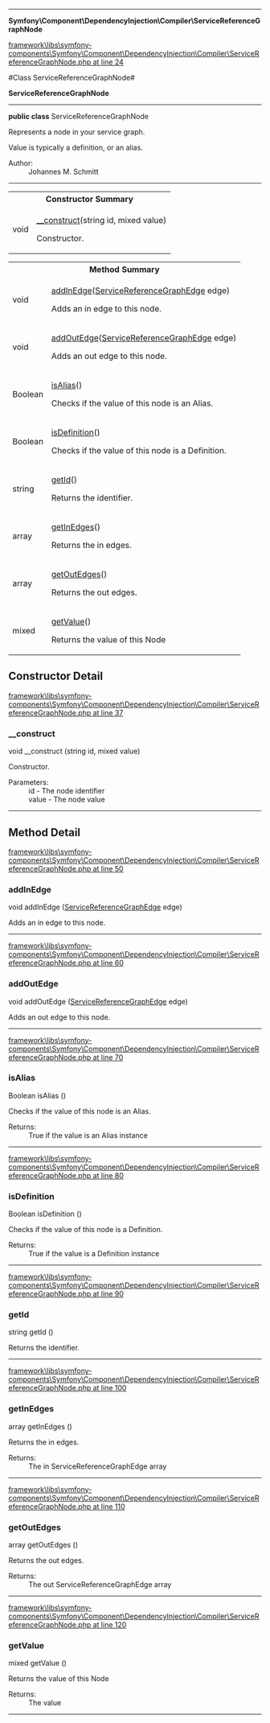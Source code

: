 

- - -

**Symfony\Component\DependencyInjection\Compiler\ServiceReferenceGraphNode**


<a href="https://github.com/JeyDotC/Hirudo/blob/master/framework/libs/symfony-components/Symfony/Component/DependencyInjection/Compiler/ServiceReferenceGraphNode.php#L24" target='_blank'>framework\libs\symfony-components\Symfony\Component\DependencyInjection\Compiler\ServiceReferenceGraphNode.php at line 24</a>

#Class ServiceReferenceGraphNode#

**ServiceReferenceGraphNode**




- - -

<p><strong>public  class</strong> <span>ServiceReferenceGraphNode</span></p>

<div class="comment" id="overview_description"><p>Represents a node in your service graph.</p><p>Value is typically a definition, or an alias.</p></div>

<dl>
<dt>Author:</dt>
<dd>Johannes M. Schmitt <schmittjoh@gmail.com></dd>
</dl>


<hr />

<table id="summary_constructor">
<tr><th colspan="2">Constructor Summary</th></tr>
<tr>
<td><span class='k'></span> <span class='nx'>void</span></td>
<td class="description"><p class="name"><a href="#__construct">__construct</a>(string id, mixed value)</p><p class="description">Constructor.</p></td>
</tr>
</table>

<table id="summary_method">
<tr><th colspan="2">Method Summary</th></tr>
<tr>
<td><span class='k'></span> <span class='nx'>void</span></td>
<td class="description"><p class="name"><a href="#addinedge">addInEdge</a>(<a href="https://github.com/JeyDotC/Hirudo-docs/blob/master/Symfony/Component/DependencyInjection/Compiler/ServiceReferenceGraphEdge.md">ServiceReferenceGraphEdge</a> edge)</p><p class="description">Adds an in edge to this node.</p></td>
</tr>
<tr>
<td><span class='k'></span> <span class='nx'>void</span></td>
<td class="description"><p class="name"><a href="#addoutedge">addOutEdge</a>(<a href="https://github.com/JeyDotC/Hirudo-docs/blob/master/Symfony/Component/DependencyInjection/Compiler/ServiceReferenceGraphEdge.md">ServiceReferenceGraphEdge</a> edge)</p><p class="description">Adds an out edge to this node.</p></td>
</tr>
<tr>
<td><span class='k'></span> <span class='nx'>Boolean</span></td>
<td class="description"><p class="name"><a href="#isalias">isAlias</a>()</p><p class="description">Checks if the value of this node is an Alias.</p></td>
</tr>
<tr>
<td><span class='k'></span> <span class='nx'>Boolean</span></td>
<td class="description"><p class="name"><a href="#isdefinition">isDefinition</a>()</p><p class="description">Checks if the value of this node is a Definition.</p></td>
</tr>
<tr>
<td><span class='k'></span> <span class='nx'>string</span></td>
<td class="description"><p class="name"><a href="#getid">getId</a>()</p><p class="description">Returns the identifier.</p></td>
</tr>
<tr>
<td><span class='k'></span> <span class='nx'>array</span></td>
<td class="description"><p class="name"><a href="#getinedges">getInEdges</a>()</p><p class="description">Returns the in edges.</p></td>
</tr>
<tr>
<td><span class='k'></span> <span class='nx'>array</span></td>
<td class="description"><p class="name"><a href="#getoutedges">getOutEdges</a>()</p><p class="description">Returns the out edges.</p></td>
</tr>
<tr>
<td><span class='k'></span> <span class='nx'>mixed</span></td>
<td class="description"><p class="name"><a href="#getvalue">getValue</a>()</p><p class="description">Returns the value of this Node</p></td>
</tr>
</table>

<h2 id="detail_method">Constructor Detail</h2>

<a href="https://github.com/JeyDotC/Hirudo/blob/master/framework/libs/symfony-components/Symfony/Component/DependencyInjection/Compiler/ServiceReferenceGraphNode.php#L37" target='_blank'>framework\libs\symfony-components\Symfony\Component\DependencyInjection\Compiler\ServiceReferenceGraphNode.php at line 37</a>

<h3 id="__construct">__construct</h3>
<span class='k'></span> <span class='nx'>void</span> <span class='nf'>__construct</span> (string id, mixed value)

<div class="details">
<p>Constructor.</p><dl>
<dt>Parameters:</dt>
<dd>id - The node identifier</dd>
<dd>value - The node value</dd>
</dl>

</div>

- - -

<h2 id="detail_method">Method Detail</h2>

<a href="https://github.com/JeyDotC/Hirudo/blob/master/framework/libs/symfony-components/Symfony/Component/DependencyInjection/Compiler/ServiceReferenceGraphNode.php#L50" target='_blank'>framework\libs\symfony-components\Symfony\Component\DependencyInjection\Compiler\ServiceReferenceGraphNode.php at line 50</a>

<h3 id="addInEdge()">addInEdge</h3>
<span class='k'></span> <span class='nx'>void</span> <span class='nf'>addInEdge</span> (<a href="https://github.com/JeyDotC/Hirudo-docs/blob/master/Symfony/Component/DependencyInjection/Compiler/ServiceReferenceGraphEdge.md">ServiceReferenceGraphEdge</a> edge)

<div class="details">
<p>Adds an in edge to this node.</p>
</div>

- - -


<a href="https://github.com/JeyDotC/Hirudo/blob/master/framework/libs/symfony-components/Symfony/Component/DependencyInjection/Compiler/ServiceReferenceGraphNode.php#L60" target='_blank'>framework\libs\symfony-components\Symfony\Component\DependencyInjection\Compiler\ServiceReferenceGraphNode.php at line 60</a>

<h3 id="addOutEdge()">addOutEdge</h3>
<span class='k'></span> <span class='nx'>void</span> <span class='nf'>addOutEdge</span> (<a href="https://github.com/JeyDotC/Hirudo-docs/blob/master/Symfony/Component/DependencyInjection/Compiler/ServiceReferenceGraphEdge.md">ServiceReferenceGraphEdge</a> edge)

<div class="details">
<p>Adds an out edge to this node.</p>
</div>

- - -


<a href="https://github.com/JeyDotC/Hirudo/blob/master/framework/libs/symfony-components/Symfony/Component/DependencyInjection/Compiler/ServiceReferenceGraphNode.php#L70" target='_blank'>framework\libs\symfony-components\Symfony\Component\DependencyInjection\Compiler\ServiceReferenceGraphNode.php at line 70</a>

<h3 id="isAlias()">isAlias</h3>
<span class='k'></span> <span class='nx'>Boolean</span> <span class='nf'>isAlias</span> ()

<div class="details">
<p>Checks if the value of this node is an Alias.</p><dl>
<dt>Returns:</dt>
<dd>True if the value is an Alias instance</dd>
</dl>

</div>

- - -


<a href="https://github.com/JeyDotC/Hirudo/blob/master/framework/libs/symfony-components/Symfony/Component/DependencyInjection/Compiler/ServiceReferenceGraphNode.php#L80" target='_blank'>framework\libs\symfony-components\Symfony\Component\DependencyInjection\Compiler\ServiceReferenceGraphNode.php at line 80</a>

<h3 id="isDefinition()">isDefinition</h3>
<span class='k'></span> <span class='nx'>Boolean</span> <span class='nf'>isDefinition</span> ()

<div class="details">
<p>Checks if the value of this node is a Definition.</p><dl>
<dt>Returns:</dt>
<dd>True if the value is a Definition instance</dd>
</dl>

</div>

- - -


<a href="https://github.com/JeyDotC/Hirudo/blob/master/framework/libs/symfony-components/Symfony/Component/DependencyInjection/Compiler/ServiceReferenceGraphNode.php#L90" target='_blank'>framework\libs\symfony-components\Symfony\Component\DependencyInjection\Compiler\ServiceReferenceGraphNode.php at line 90</a>

<h3 id="getId()">getId</h3>
<span class='k'></span> <span class='nx'>string</span> <span class='nf'>getId</span> ()

<div class="details">
<p>Returns the identifier.</p>
</div>

- - -


<a href="https://github.com/JeyDotC/Hirudo/blob/master/framework/libs/symfony-components/Symfony/Component/DependencyInjection/Compiler/ServiceReferenceGraphNode.php#L100" target='_blank'>framework\libs\symfony-components\Symfony\Component\DependencyInjection\Compiler\ServiceReferenceGraphNode.php at line 100</a>

<h3 id="getInEdges()">getInEdges</h3>
<span class='k'></span> <span class='nx'>array</span> <span class='nf'>getInEdges</span> ()

<div class="details">
<p>Returns the in edges.</p><dl>
<dt>Returns:</dt>
<dd>The in ServiceReferenceGraphEdge array</dd>
</dl>

</div>

- - -


<a href="https://github.com/JeyDotC/Hirudo/blob/master/framework/libs/symfony-components/Symfony/Component/DependencyInjection/Compiler/ServiceReferenceGraphNode.php#L110" target='_blank'>framework\libs\symfony-components\Symfony\Component\DependencyInjection\Compiler\ServiceReferenceGraphNode.php at line 110</a>

<h3 id="getOutEdges()">getOutEdges</h3>
<span class='k'></span> <span class='nx'>array</span> <span class='nf'>getOutEdges</span> ()

<div class="details">
<p>Returns the out edges.</p><dl>
<dt>Returns:</dt>
<dd>The out ServiceReferenceGraphEdge array</dd>
</dl>

</div>

- - -


<a href="https://github.com/JeyDotC/Hirudo/blob/master/framework/libs/symfony-components/Symfony/Component/DependencyInjection/Compiler/ServiceReferenceGraphNode.php#L120" target='_blank'>framework\libs\symfony-components\Symfony\Component\DependencyInjection\Compiler\ServiceReferenceGraphNode.php at line 120</a>

<h3 id="getValue()">getValue</h3>
<span class='k'></span> <span class='nx'>mixed</span> <span class='nf'>getValue</span> ()

<div class="details">
<p>Returns the value of this Node</p><dl>
<dt>Returns:</dt>
<dd>The value</dd>
</dl>

</div>

- - -

